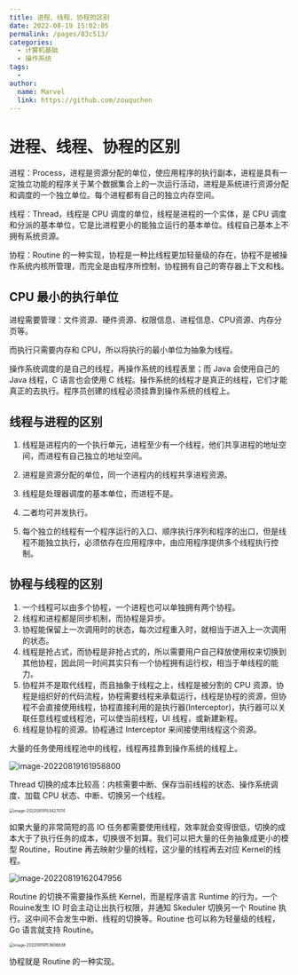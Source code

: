 ```yaml
---
title: 进程、线程、协程的区别
date: 2022-08-19 15:02:05
permalink: /pages/83c513/
categories:
  - 计算机基础
  - 操作系统
tags:
  - 
author: 
  name: Marvel
  link: https://github.com/zouquchen
---
```

# 进程、线程、协程的区别

进程：Process，进程是资源分配的单位，使应用程序的执行副本，进程是具有一定独立功能的程序关于某个数据集合上的一次运行活动，进程是系统进行资源分配和调度的一个独立单位。每个进程都有自己的独立内存空间。

线程：Thread，线程是 CPU 调度的单位，线程是进程的一个实体，是 CPU 调度和分派的基本单位，它是比进程更小的能独立运行的基本单位。线程自己基本上不拥有系统资源。

协程：Routine 的一种实现，协程是一种比线程更加轻量级的存在，协程不是被操作系统内核所管理，而完全是由程序所控制，协程拥有自己的寄存器上下文和栈。

## CPU 最小的执行单位

进程需要管理：文件资源、硬件资源、权限信息、进程信息、CPU资源、内存分页等。

而执行只需要内存和 CPU，所以将执行的最小单位为抽象为线程。

操作系统调度的是自己的线程，再操作系统的线程表里；而 Java 会使用自己的 Java 线程，C 语言也会使用 C 线程。操作系统的线程才是真正的线程，它们才能真正的去执行。程序员创建的线程必须挂靠到操作系统的线程上。

## 线程与进程的区别

1. 线程是进程内的一个执行单元，进程至少有一个线程，他们共享进程的地址空间，而进程有自己独立的地址空间。

2. 进程是资源分配的单位，同一个进程内的线程共享进程资源。
3. 线程是处理器调度的基本单位，而进程不是。
4. 二者均可并发执行。
5. 每个独立的线程有一个程序运行的入口、顺序执行序列和程序的出口，但是线程不能独立执行，必须依存在应用程序中，由应用程序提供多个线程执行控制。

## 协程与线程的区别

1. 一个线程可以由多个协程，一个进程也可以单独拥有两个协程。
2. 线程和进程都是同步机制，而协程是异步。
3. 协程能保留上一次调用时的状态，每次过程重入时，就相当于进入上一次调用的状态。
4. 线程是抢占式，而协程是非抢占式的，所以需要用户自己释放使用权来切换到其他协程，因此同一时间其实只有一个协程拥有运行权，相当于单线程的能力。
5. 协程并不是取代线程，而且抽象于线程之上，线程是被分割的 CPU 资源，协程是组织好的代码流程，协程需要线程来承载运行，线程是协程的资源，但协程不会直接使用线程，协程直接利用的是执行器(Interceptor)，执行器可以关联任意线程或线程池，可以使当前线程，UI 线程，或新建新程。
6. 线程是协程的资源。协程通过 Interceptor 来间接使用线程这个资源。

大量的任务使用线程池中的线程，线程再挂靠到操作系统的线程上。

![image-20220819161958800](https://studynote-images.oss-cn-hangzhou.aliyuncs.com/Task-Threads-OsThread.png)



Thread 切换的成本比较高：内核需要中断、保存当前线程的状态、操作系统调度、加载 CPU 状态、中断、切换另一个线程。

<img src="https://studynote-images.oss-cn-hangzhou.aliyuncs.com/Kernel-Thread.png" alt="image-20220819153427074" style="zoom:50%;" />

如果大量的非常简短的高 IO 任务都需要使用线程，效率就会变得很低，切换的成本大于了执行任务的成本，切换很不划算。我们可以把大量的任务抽象成更小的模型 Routine，Routine 再去映射少量的线程，这少量的线程再去对应 Kernel的线程。

![image-20220819162047956](https://studynote-images.oss-cn-hangzhou.aliyuncs.com/Task-Routine-Threads-OsThread.png)

Routine 的切换不需要操作系统 Kernel，而是程序语言 Runtime 的行为，一个 Rouine发生 IO 时会主动让出执行权限，并通知 Skeduler 切换另一个 Routine 执行。这中间不会发生中断、线程的切换等。Routine 也可以称为轻量级的线程，Go 语言就支持 Routine。

<img src="https://studynote-images.oss-cn-hangzhou.aliyuncs.com/Kernel-Routine.png" alt="image-20220819153606638" style="zoom:50%;" />

协程就是 Routine 的一种实现。